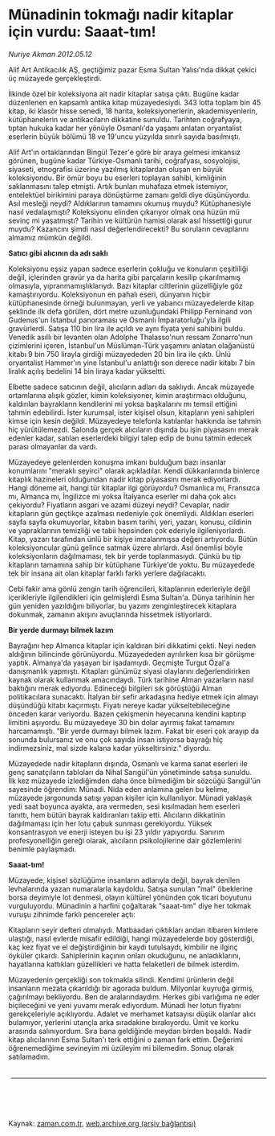 # Münadinin tokmağı nadir kitaplar için vurdu: Saaat-tım!

*Nuriye Akman 2012.05.12*

<td class="columnist-detail">
<p>Alif Art Antikacılık AŞ, geçtiğimiz pazar Esma Sultan Yalısı'nda dikkat çekici üç müzayede gerçekleştirdi.</p>
<p>
<div id="haberMetinDiv">
<p>İlkinde özel bir koleksiyona ait nadir kitaplar satışa çıktı. Bugüne kadar düzenlenen en kapsamlı antika kitap müzayedesiydi. 343 lotta toplam bin 45 kitap, iki klasör hisse senedi, 18 harita, koleksiyonerlerin, akademisyenlerin, kütüphanelerin ve antikacıların dikkatine sunuldu. Tarihten coğrafyaya, tıptan hukuka kadar her yönüyle Osmanlı'da yaşamı anlatan oryantalist eserlerin büyük bölümü 18 ve 19'uncu yüzyılda sınırlı sayıda basılmıştı.
<p>Alif Art'ın ortaklarından Bingül Tezer'e göre bir araya gelmesi imkansız görünen, bugüne kadar Türkiye-Osmanlı tarihi, coğrafyası, sosyolojisi, siyaseti, etnografisi üzerine yazılmış kitaplardan oluşan en büyük koleksiyondu. Bir ömür boyu bu eserleri toplayan sahibi, kimliğinin saklanmasını talep etmişti. Artık bunları muhafaza etmek istemiyor, entelektüel birikimini paraya dönüştürme zamanı geldi diye düşünüyordu. Asıl mesleği neydi? Aldıklarının tamamını okumuş muydu? Kütüphanesiyle nasıl vedalaşmıştı? Koleksiyonu elinden çıkarıyor olmak ona hüzün mü sevinç mi yaşatmıştı? Tarihin ve kültürün hamisi olarak asıl hissettiği gurur muydu? Kazancını şimdi nasıl değerlendirecekti? Bu soruların cevaplarını almamız mümkün değildi.
<p><b>Satıcı gibi alıcının da adı saklı</b>
<p>Koleksiyonu eşsiz yapan sadece eserlerin çokluğu ve konuların çeşitliliği değil, içlerinden gravür ya da harita gibi parçaların kesilip çıkarılmamış olmasıyla, yıpranmamışlıklarıydı. Bazı kitaplar ciltlerinin güzelliğiyle göz kamaştırıyordu. Koleksiyonun en pahalı eseri, dünyanın hiçbir kütüphanesinde örneği bulunmayan, yerli ve yabancı müzayedelerde kitap şeklinde ilk defa görülen, dört metre uzunluğundaki Philipp Ferninand von Gudenus'un İstanbul panoraması ve Osmanlı İmparatorluğu'yla ilgili gravürlerdi. Satışa 110 bin lira ile açıldı ve aynı fiyata yeni sahibini buldu. Venedik asıllı bir levanten olan Adolphe Thalasso'nun ressam Zonarro'nun çizimlerini içeren, İstanbul'un Müslüman-Türk yaşamını anlatan olağanüstü kitabı 9 bin 750 lirayla girdiği müzayededen 20 bin lira ile çıktı. Ünlü oryantalist Hammer'ın yine İstanbul'u anlattığı son derece nadir kitabı 7 bin liralık açılış bedelini 14 bin liraya kadar yükseltti.
<p>Elbette sadece satıcının değil, alıcıların adları da saklıydı. Ancak müzayede ortamlarına alışık gözler, kimin koleksiyoner, kimin araştırmacı olduğunu, kaldırılan bayrakların kendilerini mi yoksa başkalarını mı temsil ettiğini tahmin edebilirdi. İster kurumsal, ister kişisel olsun, kitapların yeni sahipleri kimse için kesin değildi. Müzayedeye telefonla katılanlar hakkında ise tahmin hiç yürütülemezdi. Salonda gerçek alıcıların dışında bu işin piyasasını merak edenler kadar, satılan eserlerdeki bilgiyi talep edip de bunu tatmin edecek parası olmayanlar da vardı.
<p>Müzayedeye gelenlerden konuşma imkanı bulduğum bazı insanlar konumlarını "meraklı seyirci" olarak açıkladılar. Kendi dükkanlarında binlerce kitaplık hazineleri olduğundan nadir kitap piyasasını merak ediyorlardı. Hangi döneme ait, hangi tür kitaplar ilgi görüyordu? Osmanlıca mı, Fransızca mı, Almanca mı, İngilizce mi yoksa İtalyanca eserler mi daha çok alıcı çekiyordu? Fiyatların asgari ve azami düzeyi neydi? Cevaplar, nadir kitapların gün geçtikçe azalması nedeniyle çok önemliydi. Aldıkları eserleri sayfa sayfa okumuyorlar, kitabın basım tarihi, yeri, yazarı, konusu, cildinin ve yapraklarının temizliği ve tabii hepsinden çok ederiyle ilgileniyorlardı. Kitap, yazarı tarafından ünlü bir kişiye imzalanmışsa değeri artıyordu. Bütün koleksiyoncular günü gelince satmak üzere alırlardı. Asıl önemlisi böyle koleksiyonların dağılmaması, tek bir yerde toplanmasıydı. Çünkü bu tip kitapların tamamına sahip bir kütüphane Türkiye'de yoktu. Bu müzayedede tek bir insana ait olan kitaplar farklı farklı yerlere dağılacaktı.
<p>Cebi fakir ama gönlü zengin tarih öğrencileri, kitaplarının ederleriyle değil içerikleriyle ilgilendikleri için gelmişlerdi Esma Sultan'a. Dünya tarihinin her gün yeniden yazıldığını biliyorlar, bu yazımı zenginleştirecek kitaplara dokunmak, zamanın akışını avuçlarında hissetmek istiyorlardı.
<p><b>Bir yerde durmayı bilmek lazım</b>
<p>Bayrağını hep Almanca kitaplar için kaldıran biri dikkatimi çekti. Neyi neden aldığının bilincinde görünüyordu. Müzayededen ayrılırken kısa bir görüşme yaptık. Almanya'da yaşayan bir işadamıydı. Geçmişte Turgut Özal'a danışmanlık yapmıştı. Kitapları günümüz siyasi olaylarını değerlendirirken kaynak olarak kullanmak amacındaydı. Türk tarihine Alman yazarların nasıl baktığını merak ediyordu. Edineceği bilgileri sık görüştüğü Alman politikacılara sunacaktı. İtalyan bir sefir arkadaşına hediye etmek için almayı düşündüğü kitabı kaçırmıştı. Fiyatı nereye kadar yükseltebileceğine önceden karar veriyordu. Bazen çekişmenin heyecanına kendini kaptırıp limitini aşıyordu. Bu müzayedeye 30 bin dolar ayırmış fakat tamamını harcamamıştı. "Bir yerde durmayı bilmek lazım. Fakat bir eseri çok arayıp da sonunda bulursanız ve onu çok sayıda insan istiyorsa bayrağı hiç indirmezsiniz, mal sizde kalana kadar yükseltirsiniz." diyordu.
<p>Müzayedede nadir kitapların dışında, Osmanlı ve karma sanat eserleri ile genç sanatçıların tabloları da Nihal Sarıgül'ün yönetiminde satışa sunuldu. İlk kez müzayede izlediğimden daha önce bilmediğim bir sözcüğü Sarıgül'ün sayesinde öğrendim: Münadi. Nida eden anlamına gelen bu kelime, müzayede jargonunda satışı yapan kişiler için kullanılıyor. Münadi yaklaşık yedi saat boyunca ayakta, ara vermeden, sesi kısılmadan hem eserleri tanıttı, hem bütün bayrak kaldıranları takip etti. Alıcıların dikkatinin dağılmaması için her lotu çabuk sunması gerekiyordu. Yüksek konsantrasyon ve enerji isteyen bu işi 23 yıldır yapıyordu. Sanırım profesyonelliğin gereği olarak, alıcıların psikolojilerine dair gözlemlerini benimle paylaşmadı.
<p><b>Saaat-tım!</b>
<p>Müzayede, kişisel sözlüğüme insanların adlarıyla değil, bayrak denilen levhalarında yazan numaralarla kaydoldu. Satışa sunulan "mal" öbeklerine borsa deyimiyle lot denmesi, olayın kültürel yönünden çok ticari boyutunu vurguluyordu. Münadinin a harfini çoğaltarak "saaat-tım" diye her tokmak vuruşu zihnimde farklı pencereler açtı:
<p>Kitapların seyir defteri olmalıydı. Matbaadan çıktıkları andan itibaren kimlere ulaştığı, nasıl evlerde misafir edildiği, hangi müzayedelerde boy gösterdiği, kaç kez fiyat ve el değiştirdiğinin bir kaydı tutulsaydı, kimbilir ne ilginç öyküler çıkardı. Sahiplerinin kaçının onları okuduğunu, ne anladıklarını, hayatlarına kattıkları güzellikleri ve hatta felaketleri de bilmek isterdim.
<p>Müzayedenin gerçekliği son tokmakla silindi. Kendimi ürünlerin değil insanların mezata çıkarıldığı bir agorada buldum. Milyonlar kuyruğa girmiş, çağırılmayı bekliyordu. Ben de aralarındaydım. Herkes gibi varlığıma ne eder biçileceğini ve yeni yuvamı merak ediyordum. Münadi her lotun fiyatını gerekçeleriyle açıklıyordu. Adalet ve merhamet katsayısı düşük olanlar alıcı bulamıyor, yerlerini utançla arka sıradakine bırakıyordu. Ümit ve korku arasında salınıyordum. Sıra bana geldiğinde meydan birden boşaldı. Nadir kitap alıcılarının Esma Sultan'ı terk ettiğini o zaman fark ettim. Değerimi öğrenemediğime sevineyim mi üzüleyim mi bilemedim. Sonuç olarak satılamadım.</p></p></p></p></p></p></p></p></p></p></p></p></p></p></div>
</p>

<div class="latest-news-main" style="font-size:11pt;width:510px;padding:5px;">
<hr color="#333333" size="1"/>

</div>

<p><br>
		 </br></p></td>

Kaynak: [zaman.com.tr](http://zaman.com.tr/yazar.do?yazino=1286071), [web.archive.org (arşiv bağlantısı)](http://web.archive.org/web/20120514022422/http://zaman.com.tr:80/yazar.do?yazino=1286071)
